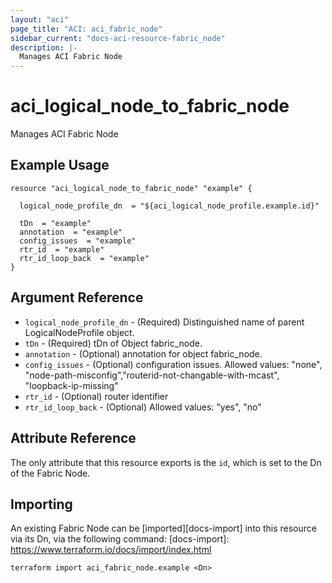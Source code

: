 ```yaml
---
layout: "aci"
page_title: "ACI: aci_fabric_node"
sidebar_current: "docs-aci-resource-fabric_node"
description: |-
  Manages ACI Fabric Node
---
```


# aci_logical_node_to_fabric_node #
Manages ACI Fabric Node

## Example Usage ##

```hcl
resource "aci_logical_node_to_fabric_node" "example" {

  logical_node_profile_dn  = "${aci_logical_node_profile.example.id}"

  tDn  = "example"
  annotation  = "example"
  config_issues  = "example"
  rtr_id  = "example"
  rtr_id_loop_back  = "example"
}
```
## Argument Reference ##
* `logical_node_profile_dn` - (Required) Distinguished name of parent LogicalNodeProfile object.
* `tDn` - (Required) tDn of Object fabric_node.
* `annotation` - (Optional) annotation for object fabric_node.
* `config_issues` - (Optional) configuration issues.
Allowed values: "none", "node-path-misconfig","routerid-not-changable-with-mcast", "loopback-ip-missing"
* `rtr_id` - (Optional) router identifier
* `rtr_id_loop_back` - (Optional) Allowed values: "yes", "no"



## Attribute Reference

The only attribute that this resource exports is the `id`, which is set to the
Dn of the Fabric Node.

## Importing ##

An existing Fabric Node can be [imported][docs-import] into this resource via its Dn, via the following command:
[docs-import]: https://www.terraform.io/docs/import/index.html


```
terraform import aci_fabric_node.example <Dn>
```
